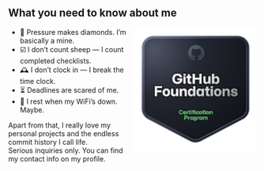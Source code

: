 ## What you need to know about me

<img src="github-foundations.png" align="right" height="250px" />

- 💎 Pressure makes diamonds. I’m basically a mine.
- ☑️ I don’t count sheep — I count completed checklists.
- 🕰️ I don’t clock in — I break the time clock.
- ⏳ Deadlines are scared of me.
- 🛜 I rest when my WiFi’s down. Maybe.

Apart from that, I really love my personal projects and the endless commit history I call life.<br>
Serious inquiries only. You can find my contact info on my profile.
